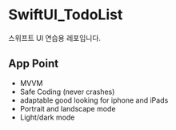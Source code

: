 # SwiftUI_TodoList
스위프트 UI 연습용 레포입니다.

## App Point

- MVVM
- Safe Coding (never crashes)
- adaptable good looking for iphone and iPads
- Portrait and landscape mode
- Light/dark mode
